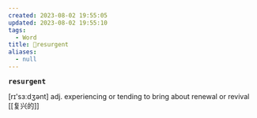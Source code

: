 ```yaml
---
created: 2023-08-02 19:55:05
updated: 2023-08-02 19:55:10
tags:
  - Word
title: 📖resurgent
aliases:
  - null
---
```


<pre><strong>resurgent</strong></pre>
[rɪ'sɜːdʒənt]
adj. experiencing or tending to bring about renewal or revival [[复兴的]]
